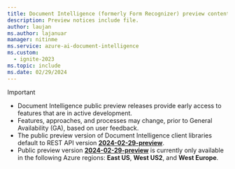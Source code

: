 ```yaml
---
title: Document Intelligence (formerly Form Recognizer) preview content notice
description: Preview notices include file.
author: laujan
ms.author: lajanuar
manager: nitinme
ms.service: azure-ai-document-intelligence
ms.custom:
  - ignite-2023
ms.topic: include
ms.date: 02/29/2024
---
```


> [!IMPORTANT]
>
> * Document Intelligence public preview releases provide early access to features that are in active development.
> * Features, approaches, and processes may change, prior to General Availability (GA), based on user feedback.
> * The public preview version of Document Intelligence client libraries default to REST API version [**2024-02-29-preview**](https://westus.dev.cognitive.microsoft.com/docs/services/document-intelligence-api-2024-02-29-preview/operations/AnalyzeDocument).
> * Public preview version [**2024-02-29-preview**](https://westus.dev.cognitive.microsoft.com/docs/services/document-intelligence-api-2024-02-29-preview/operations/AnalyzeDocument) is currently only available in the following Azure regions: **East US**, **West US2**, and **West Europe**.
